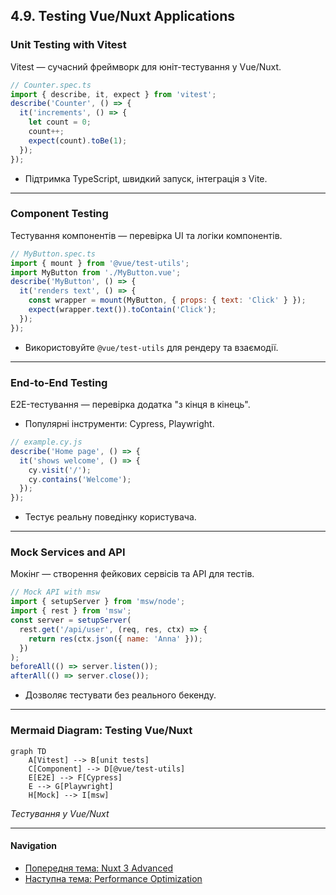 ## 4.9. Testing Vue/Nuxt Applications

### Unit Testing with Vitest

Vitest — сучасний фреймворк для юніт-тестування у Vue/Nuxt.

```js
// Counter.spec.ts
import { describe, it, expect } from 'vitest';
describe('Counter', () => {
  it('increments', () => {
    let count = 0;
    count++;
    expect(count).toBe(1);
  });
});
```
- Підтримка TypeScript, швидкий запуск, інтеграція з Vite.

---

### Component Testing

Тестування компонентів — перевірка UI та логіки компонентів.

```js
// MyButton.spec.ts
import { mount } from '@vue/test-utils';
import MyButton from './MyButton.vue';
describe('MyButton', () => {
  it('renders text', () => {
    const wrapper = mount(MyButton, { props: { text: 'Click' } });
    expect(wrapper.text()).toContain('Click');
  });
});
```
- Використовуйте `@vue/test-utils` для рендеру та взаємодії.

---

### End-to-End Testing

E2E-тестування — перевірка додатка "з кінця в кінець".

- Популярні інструменти: Cypress, Playwright.

```js
// example.cy.js
describe('Home page', () => {
  it('shows welcome', () => {
    cy.visit('/');
    cy.contains('Welcome');
  });
});
```
- Тестує реальну поведінку користувача.

---

### Mock Services and API

Мокінг — створення фейкових сервісів та API для тестів.

```js
// Mock API with msw
import { setupServer } from 'msw/node';
import { rest } from 'msw';
const server = setupServer(
  rest.get('/api/user', (req, res, ctx) => {
    return res(ctx.json({ name: 'Anna' }));
  })
);
beforeAll(() => server.listen());
afterAll(() => server.close());
```
- Дозволяє тестувати без реального бекенду.

---

### Mermaid Diagram: Testing Vue/Nuxt

```mermaid
graph TD
    A[Vitest] --> B[unit tests]
    C[Component] --> D[@vue/test-utils]
    E[E2E] --> F[Cypress]
    E --> G[Playwright]
    H[Mock] --> I[msw]
```
_Тестування у Vue/Nuxt_

---

#### Navigation

- [Попередня тема: Nuxt 3 Advanced](4.8-nuxt3-advanced.md)
- [Наступна тема: Performance Optimization](5.1-performance-optimization.md)
